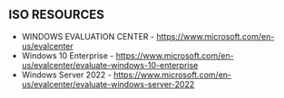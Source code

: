 ## ISO RESOURCES

- WINDOWS EVALUATION CENTER - https://www.microsoft.com/en-us/evalcenter
- Windows 10 Enterprise - https://www.microsoft.com/en-us/evalcenter/evaluate-windows-10-enterprise
- Windows Server 2022 - https://www.microsoft.com/en-us/evalcenter/evaluate-windows-server-2022 
